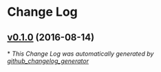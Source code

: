 # Change Log

## [v0.1.0](https://github.com/bullish-ventures/feathers-react-rx/tree/v0.1.0) (2016-08-14)


\* *This Change Log was automatically generated by [github_changelog_generator](https://github.com/skywinder/Github-Changelog-Generator)*